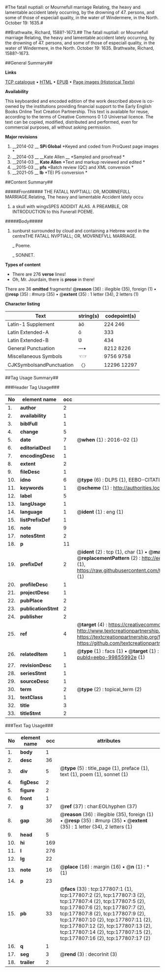 #The fatall nuptiall: or Mournefull marriage Relating, the heavy and lamentable accident lately occurring, by the drowning of 47. persons, and some of those of especiall quality, in the water of Windermere, in the North. October 19: 1635.#

##Brathwaite, Richard, 1588?-1673.##
The fatall nuptiall: or Mournefull marriage Relating, the heavy and lamentable accident lately occurring, by the drowning of 47. persons, and some of those of especiall quality, in the water of Windermere, in the North. October 19: 1635.
Brathwaite, Richard, 1588?-1673.

##General Summary##

**Links**

[TCP catalogue](http://www.ota.ox.ac.uk/tcp/)  • 
[HTML](http://tei.it.ox.ac.uk/tcp/Texts-HTML/free/B11/B11745.html)  • 
[EPUB](http://tei.it.ox.ac.uk/tcp/Texts-EPUB/free/B11/B11745.epub) • 
[Page images (Historical Texts)](https://historicaltexts.jisc.ac.uk/eebo-99855992e)

**Availability**

This keyboarded and encoded edition of the work described above is co-owned by the
    institutions providing financial support to the Early English Books Online Text Creation
    Partnership. This text is available for reuse, according to the terms of  Creative Commons 0 1.0 Universal
    licence. The text can be copied, modified, distributed and performed, even for commercial
    purposes, all without asking permission.

**Major revisions**

1. __2014-02 __ __SPi Global__ *Keyed and coded from ProQuest page images *
1. __2014-03 __ __Kate Allen __ *Sampled and proofread *
1. __2014-03 __ __Kate Allen__ *Text and markup reviewed and edited *
1. __2015-03 __ __pfs__ *Batch review (QC) and XML conversion *
1. __2021-05 __ __lb__ *TEI P5 conversion *

##Content Summary##

#####Front#####
THE FATALL NVPTIALL: OR, MOƲRNEFƲLL MARRIAGE.Relating, The heavy and lamentable Accident lately occu
1. a skull with wingsSPES ADDIDIT ALAS. A PREAMBLE, OR INTRODUCTION to this Funerall POEME.

#####Body#####

1. sunburst surrounded by cloud and containing a Hebrew word in the centreTHE FATALL NVPTIALL; OR, MOVRNEFVLL MARRIAGE.

    _ Poeme.

    _ SONNET.

**Types of content**

  * There are 276 **verse** lines!
  * Oh, Mr. Jourdain, there is **prose** in there!

There are 36 **omitted** fragments! 
 @__reason__ (36) : illegible (35), foreign (1)  •  @__resp__ (35) : #murp (35)  •  @__extent__ (35) : 1 letter (34), 2 letters (1)

**Character listing**


|Text|string(s)|codepoint(s)|
|---|---|---|
|Latin-1 Supplement|àö|224 246|
|Latin Extended-A|ō|333|
|Latin Extended-B|Ʋ|434|
|General Punctuation|—•|8212 8226|
|Miscellaneous Symbols|☜☞|9756 9758|
|CJKSymbolsandPunctuation|〈〉|12296 12297|

##Tag Usage Summary##

###Header Tag Usage###

|No|element name|occ|attributes|
|---|---|---|---|
|1.|__author__|2||
|2.|__availability__|1||
|3.|__biblFull__|1||
|4.|__change__|5||
|5.|__date__|7| @__when__ (1) : 2016-02 (1)|
|6.|__editorialDecl__|1||
|7.|__encodingDesc__|1||
|8.|__extent__|2||
|9.|__fileDesc__|1||
|10.|__idno__|6| @__type__ (6) : DLPS (1), EEBO-CITATION (1), VID (1), EEBO-PROQUEST (1), STC (2)|
|11.|__keywords__|1| @__scheme__ (1) : http://authorities.loc.gov/ (1)|
|12.|__label__|5||
|13.|__langUsage__|1||
|14.|__language__|1| @__ident__ (1) : eng (1)|
|15.|__listPrefixDef__|1||
|16.|__note__|9||
|17.|__notesStmt__|2||
|18.|__p__|11||
|19.|__prefixDef__|2| @__ident__ (2) : tcp (1), char (1)  •  @__matchPattern__ (2) : ([0-9\-]+):([0-9IVX]+) (1), (.+) (1)  •  @__replacementPattern__ (2) : http://eebo.chadwyck.com/downloadtiff?vid=$1&page=$2 (1), https://raw.githubusercontent.com/textcreationpartnership/Texts/master/tcpchars.xml#$1 (1)|
|20.|__profileDesc__|1||
|21.|__projectDesc__|1||
|22.|__pubPlace__|2||
|23.|__publicationStmt__|2||
|24.|__publisher__|2||
|25.|__ref__|4| @__target__ (4) : https://creativecommons.org/publicdomain/zero/1.0/ (1), http://www.textcreationpartnership.org/docs/. (1), https://textcreationpartnership.org/faq/#faq05 (1), https://github.com/textcreationpartnership (1)|
|26.|__relatedItem__|1| @__type__ (1) : facs (1)  •  @__target__ (1) : https://data.historicaltexts.jisc.ac.uk/view?pubId=eebo-99855992e (1)|
|27.|__revisionDesc__|1||
|28.|__seriesStmt__|1||
|29.|__sourceDesc__|1||
|30.|__term__|2| @__type__ (2) : topical_term (2)|
|31.|__textClass__|1||
|32.|__title__|3||
|33.|__titleStmt__|2||


###Text Tag Usage###

|No|element name|occ|attributes|
|---|---|---|---|
|1.|__body__|1||
|2.|__desc__|36||
|3.|__div__|5| @__type__ (5) : title_page (1), preface (1), text (1), poem (1), sonnet (1)|
|4.|__figDesc__|2||
|5.|__figure__|2||
|6.|__front__|1||
|7.|__g__|37| @__ref__ (37) : char:EOLhyphen (37)|
|8.|__gap__|36| @__reason__ (36) : illegible (35), foreign (1)  •  @__resp__ (35) : #murp (35)  •  @__extent__ (35) : 1 letter (34), 2 letters (1)|
|9.|__head__|5||
|10.|__hi__|169||
|11.|__l__|276||
|12.|__lg__|22||
|13.|__note__|16| @__place__ (16) : margin (16)  •  @__n__ (1) : * (1)|
|14.|__p__|23||
|15.|__pb__|33| @__facs__ (33) : tcp:177807:1 (1), tcp:177807:2 (2), tcp:177807:3 (2), tcp:177807:4 (2), tcp:177807:5 (2), tcp:177807:6 (2), tcp:177807:7 (2), tcp:177807:8 (2), tcp:177807:9 (2), tcp:177807:10 (2), tcp:177807:11 (2), tcp:177807:12 (2), tcp:177807:13 (2), tcp:177807:14 (2), tcp:177807:15 (2), tcp:177807:16 (2), tcp:177807:17 (2)|
|16.|__q__|1||
|17.|__seg__|3| @__rend__ (3) : decorInit (3)|
|18.|__trailer__|2||
